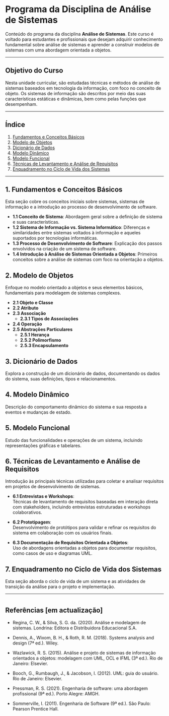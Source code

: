# Programa da Disciplina de Análise de Sistemas

Conteúdo do programa da disciplina **Análise de Sistemas**. Este curso é voltado para estudantes e profissionais que desejam adquirir conhecimento fundamental sobre análise de sistemas e aprender a construir modelos de sistemas com uma abordagem orientada a objetos.

---

## Objetivo do Curso
Nesta unidade curricular, são estudadas técnicas e métodos de análise de sistemas baseados em tecnologia da informação, com foco no conceito de objeto. Os sistemas de informação são descritos por meio das suas características estáticas e dinâmicas, bem como pelas funções que desempenham.

---

## Índice

1. [Fundamentos e Conceitos Básicos](#1-fundamentos-e-conceitos-básicos)  
2. [Modelo de Objetos](#2-modelo-de-objetos)  
3. [Dicionário de Dados](#3-dicionário-de-dados)  
4. [Modelo Dinâmico](#4-modelo-dinâmico)  
5. [Modelo Funcional](#5-modelo-funcional)  
6. [Técnicas de Levantamento e Análise de Requisitos](#6-técnicas-de-levantamento-e-análise-de-requisitos) 
7. [Enquadramento no Ciclo de Vida dos Sistemas](#7-enquadramento-no-ciclo-de-vida-dos-sistemas)  

---

## 1. Fundamentos e Conceitos Básicos
Esta seção cobre os conceitos iniciais sobre sistemas, sistemas de informação e a introdução ao processo de desenvolvimento de software.

- **1.1 Conceito de Sistema**: Abordagem geral sobre a definição de sistema e suas características.  
- **1.2 Sistema de Informação vs. Sistema Informático**: Diferenças e similaridades entre sistemas voltados à informação e aqueles suportados por tecnologias informáticas.  
- **1.3 Processo de Desenvolvimento de Software**: Explicação dos passos envolvidos na criação de um sistema de software.  
- **1.4 Introdução à Análise de Sistemas Orientada a Objetos**: Primeiros conceitos sobre a análise de sistemas com foco na orientação a objetos.  

## 2. Modelo de Objetos
Enfoque no modelo orientado a objetos e seus elementos básicos, fundamentais para modelagem de sistemas complexos.

- **2.1 Objeto e Classe**  
- **2.2 Atributo**  
- **2.3 Associação**  
  - **2.3.1 Tipos de Associações**  
- **2.4 Operação**  
- **2.5 Abstrações Particulares**  
  - **2.5.1 Herança**  
  - **2.5.2 Polimorfismo**  
  - **2.5.3 Encapsulamento**  

## 3. Dicionário de Dados
Explora a construção de um dicionário de dados, documentando os dados do sistema, suas definições, tipos e relacionamentos.

## 4. Modelo Dinâmico
Descrição do comportamento dinâmico do sistema e sua resposta a eventos e mudanças de estado.

## 5. Modelo Funcional
Estudo das funcionalidades e operações de um sistema, incluindo representações gráficas e tabelares.

## 6. Técnicas de Levantamento e Análise de Requisitos
Introdução às principais técnicas utilizadas para coletar e analisar requisitos em projetos de desenvolvimento de sistemas.

- **6.1 Entrevistas e Workshops**:  
  Técnicas de levantamento de requisitos baseadas em interação direta com stakeholders, incluindo entrevistas estruturadas e workshops colaborativos.  

- **6.2 Prototipagem**:  
  Desenvolvimento de protótipos para validar e refinar os requisitos do sistema em colaboração com os usuários finais.  

- **6.3 Documentação de Requisitos Orientada a Objetos**:  
  Uso de abordagens orientadas a objetos para documentar requisitos, como casos de uso e diagramas UML.  

## 7. Enquadramento no Ciclo de Vida dos Sistemas
Esta seção aborda o ciclo de vida de um sistema e as atividades de transição da análise para o projeto e implementação.

---
<!-- ## Ferramentas e Requisitos
- Familiaridade com conceitos básicos de programação orientada a objetos.
- Ferramenta de modelagem UML (ex: Lucidchart, Visual Paradigm, Astah). -->
  
#

## Referências [em actualização]
- Regina, C. W., & Silva, S. G. da. (2020). Análise e modelagem de sistemas. Londrina: Editora e Distribuidora Educacional S.A.
- Dennis, A., Wixom, B. H., & Roth, R. M. (2018). Systems analysis and design (7ª ed.). Wiley.
- Wazlawick, R. S. (2015). Análise e projeto de sistemas de informação orientados a objetos: modelagem com UML, OCL e IFML (3ª ed.). Rio de Janeiro: Elsevier.
- Booch, G., Rumbaugh, J., & Jacobson, I. (2012). UML: guia do usuário. Rio de Janeiro: Elsevier.

- Pressman, R. S. (2021). Engenharia de software: uma abordagem profissional (9ª ed.). Porto Alegre: AMGH.
- Sommerville, I. (2011). Engenharia de Software (9ª ed.). São Paulo: Pearson Prentice Hall. 

